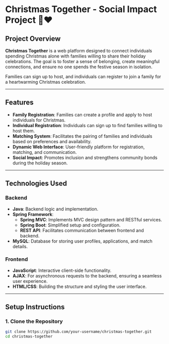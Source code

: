 # **Christmas Together - Social Impact Project** 🎄❤️  

## **Project Overview**  
**Christmas Together** is a web platform designed to connect individuals spending Christmas alone with families willing to share their holiday celebrations. The goal is to foster a sense of belonging, create meaningful connections, and ensure no one spends the festive season in isolation.  

Families can sign up to host, and individuals can register to join a family for a heartwarming Christmas celebration.  

---

## **Features**  
- **Family Registration**: Families can create a profile and apply to host individuals for Christmas.  
- **Individual Registration**: Individuals can sign up to find families willing to host them.  
- **Matching System**: Facilitates the pairing of families and individuals based on preferences and availability.  
- **Dynamic Web Interface**: User-friendly platform for registration, matching, and communication.  
- **Social Impact**: Promotes inclusion and strengthens community bonds during the holiday season.  

---

## **Technologies Used**  

### **Backend**  
- **Java**: Backend logic and implementation.  
- **Spring Framework**:  
  - **Spring MVC**: Implements MVC design pattern and RESTful services.  
  - **Spring Boot**: Simplified setup and configuration.  
  - **REST API**: Facilitates communication between frontend and backend.  
- **MySQL**: Database for storing user profiles, applications, and match details.  

### **Frontend**  
- **JavaScript**: Interactive client-side functionality.  
- **AJAX**: For asynchronous requests to the backend, ensuring a seamless user experience.  
- **HTML/CSS**: Building the structure and styling the user interface.  

---

## **Setup Instructions**  

### **1. Clone the Repository**  
```bash
git clone https://github.com/your-username/christmas-together.git  
cd christmas-together  
